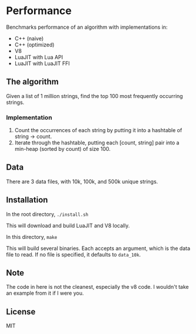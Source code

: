 Performance
=========

Benchmarks performance of an algorithm with implementations in:

  - C++ (naive)
  - C++ (optimized)
  - V8
  - LuaJIT with Lua API
  - LuaJIT with LuaJIT FFI

The algorithm
-------------

Given a list of 1 million strings, find the top 100 most frequently occurring strings.

### Implementation

   1. Count the occurrences of each string by putting it into a hashtable of string -> count.
   2. Iterate through the hashtable, putting each [count, string] pair into a min-heap (sorted by count) of size 100.

Data
----
There are 3 data files, with 10k, 100k, and 500k unique strings.

Installation
--------------

In the root directory,
`./install.sh`

This will download and build LuaJIT and V8 locally.

In this directory,
`make`

This will build several binaries. Each accepts an argument, which is the data file to read. If no file is specified, it defaults to `data_10k`.

Note
----

The code in here is not the cleanest, especially the v8 code. I wouldn't take an example from it if I were you.

License
-

MIT
